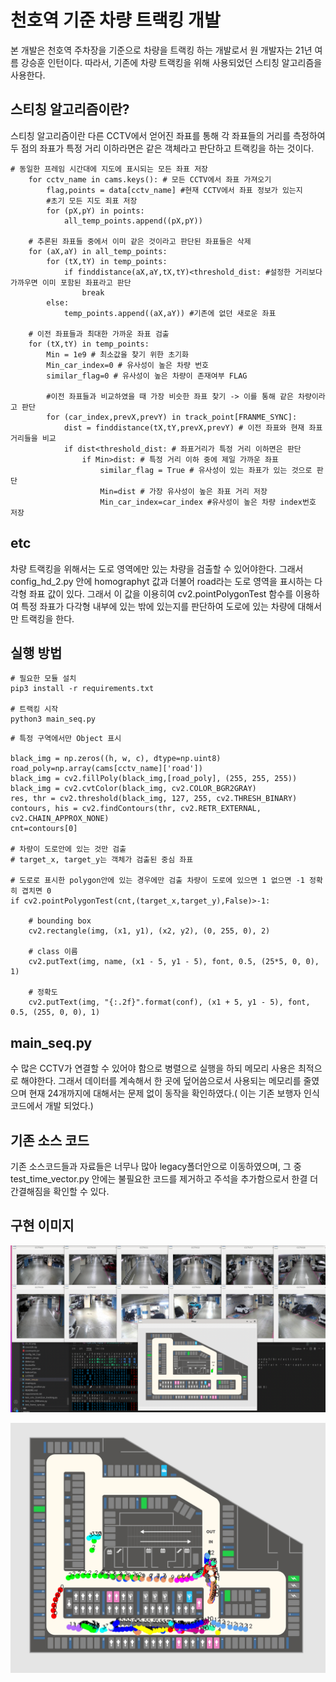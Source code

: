 # 천호역 기준 차량 트랙킹 개발

본 개발은 천호역 주차장을 기준으로 차량을 트랙킹 하는 개발로서 원 개발자는 21년 여름 강승훈 인턴이다.
따라서, 기존에 차량 트랙킹을 위해 사용되었던 스티칭 알고리즘을 사용한다.

## 스티칭 알고리즘이란?
스티칭 알고리즘이란 다른 CCTV에서 얻어진 좌표를 통해 각 좌표들의 거리를 측정하여 두 점의 좌표가 특정 거리 이하라면은
같은 객체라고 판단하고 트랙킹을 하는 것이다.
```
# 동일한 프레임 시간대에 지도에 표시되는 모든 좌표 저장
    for cctv_name in cams.keys(): # 모든 CCTV에서 좌표 가져오기
        flag,points = data[cctv_name] #현재 CCTV에서 좌표 정보가 있는지
        #초기 모든 지도 죄표 저장
        for (pX,pY) in points:
            all_temp_points.append((pX,pY))

    # 추론된 좌표들 중에서 이미 같은 것이라고 판단된 좌표들은 삭제
    for (aX,aY) in all_temp_points:
        for (tX,tY) in temp_points:
            if finddistance(aX,aY,tX,tY)<threshold_dist: #설정한 거리보다 가까우면 이미 포함된 좌표라고 판단
                break
        else:
            temp_points.append((aX,aY)) #기존에 없던 새로운 좌표

    # 이전 좌표들과 최대한 가까운 좌표 검출
    for (tX,tY) in temp_points:
        Min = 1e9 # 최소값을 찾기 위한 초기화
        Min_car_index=0 # 유사성이 높은 차량 번호
        similar_flag=0 # 유사성이 높은 차량이 존재여부 FLAG

        #이전 좌표들과 비교하였을 때 가장 비슷한 좌표 찾기 -> 이를 통해 같은 차량이라고 판단
        for (car_index,prevX,prevY) in track_point[FRANME_SYNC]:
            dist = finddistance(tX,tY,prevX,prevY) # 이전 좌표와 현재 좌표거리들을 비교
            if dist<threshold_dist: # 좌표거리가 특정 거리 이하면은 판단
                if Min>dist: # 특정 거리 이하 중에 제일 가까운 좌표
                    similar_flag = True # 유사성이 있는 좌표가 있는 것으로 판단
                    Min=dist # 가장 유사성이 높은 좌표 거리 저장
                    Min_car_index=car_index #유사성이 높은 차량 index번호 저장

```

## etc
차량 트랙킹을 위해서는 도로 영역에만 있는 차량을 검출할 수 있어야한다. 그래서 config_hd_2.py 안에 homographyt 값과
더불어 road라는 도로 영역을 표시하는 다각형 좌표 값이 있다. 그래서 이 값을 이용히여 cv2.pointPolygonTest 함수를 이용하여 특정 좌표가
다각형 내부에 있는 밖에 있는지를 판단하여 도로에 있는 차량에 대해서만 트랙킹을 한다.


## 실행 방법

~~~
# 필요한 모듈 설치
pip3 install -r requirements.txt

# 트랙킹 시작
python3 main_seq.py
~~~

~~~
# 특정 구역에서만 Object 표시

black_img = np.zeros((h, w, c), dtype=np.uint8)
road_poly=np.array(cams[cctv_name]['road'])
black_img = cv2.fillPoly(black_img,[road_poly], (255, 255, 255))
black_img = cv2.cvtColor(black_img, cv2.COLOR_BGR2GRAY)
res, thr = cv2.threshold(black_img, 127, 255, cv2.THRESH_BINARY)
contours, his = cv2.findContours(thr, cv2.RETR_EXTERNAL, cv2.CHAIN_APPROX_NONE)
cnt=contours[0]

# 차량이 도로안에 있는 것만 검출
# target_x, target_y는 객체가 검출된 중심 좌표

# 도로로 표시한 polygon안에 있는 경우에만 검출 차량이 도로에 있으면 1 없으면 -1 정확히 겹치면 0
if cv2.pointPolygonTest(cnt,(target_x,target_y),False)>-1:

    # bounding box
    cv2.rectangle(img, (x1, y1), (x2, y2), (0, 255, 0), 2)
    
    # class 이름
    cv2.putText(img, name, (x1 - 5, y1 - 5), font, 0.5, (25*5, 0, 0), 1)  
    
    # 정확도
    cv2.putText(img, "{:.2f}".format(conf), (x1 + 5, y1 - 5), font, 0.5, (255, 0, 0), 1)
~~~

## main_seq.py
수 많은 CCTV가 연결할 수 있어야 함으로 병렬으로 실행을 하되 메모리 사용은 최적으로 해야한다. 그래서 데이터를 계속해서 한 곳에 덮어씀으로서 
사용되는 메모리를 줄였으며 현재 24개까지에 대해서는 문제 없이 동작을 확인하였다.( 이는 기존 보행자 인식 코드에서 개발 되었다.)




## 기존 소스 코드
기존 소스코드들과 자료들은 너무나 많아 legacy폴더안으로 이동하였으며, 그 중 test_time_vector.py 안에는 불필요한 코드를 제거하고
주석을 추가함으로서 한결 더 간결해짐을 확인할 수 있다.

## 구현 이미지 
![구현 이미지](asset/ativating_0310.png)

![트랙킹 된 지도](asset/20220310_144519.jpg)
